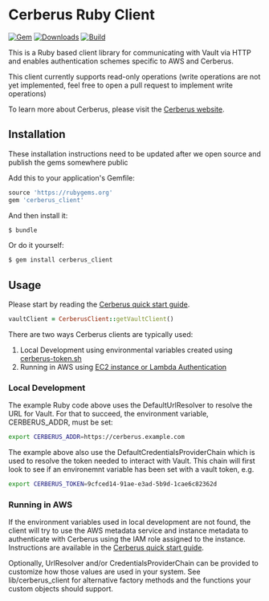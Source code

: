 # Cerberus Ruby Client

[![Gem](https://img.shields.io/gem/v/cerberus_client.svg)](https://rubygems.org/gems/cerberus_client)
[![Downloads](https://img.shields.io/gem/dt/cerberus_client.svg)](https://rubygems.org/gems/cerberus_client)
[![Build](https://travis-ci.org/Nike-Inc/cerberus-ruby-client.svg?branch=master)](https://travis-ci.org/Nike-Inc/cerberus-ruby-client)


This is a Ruby based client library for communicating with Vault via HTTP and enables authentication schemes specific
to AWS and Cerberus.

This client currently supports read-only operations (write operations are not yet implemented, feel free to open a
pull request to implement write operations)

To learn more about Cerberus, please visit the [Cerberus website](http://engineering.nike.com/cerberus/).

## Installation

These installation instructions need to be updated after we open source and publish the gems somewhere public

Add this to your application's Gemfile:

```ruby
source 'https://rubygems.org'
gem 'cerberus_client' 
```

And then install it:
```bash
$ bundle
```
    
Or do it yourself:
```bash 
$ gem install cerberus_client 
```

## Usage

Please start by reading the [Cerberus quick start guide](http://engineering.nike.com/cerberus/docs/user-guide/quick-start).

```ruby
vaultClient = CerberusClient::getVaultClient()
```

There are two ways Cerberus clients are typically used:

1. Local Development using environmental variables created using [cerberus-token.sh](https://raw.githubusercontent.com/Nike-Inc/cerberus/master/docs/user-guide/cerberus-token.sh)
2. Running in AWS using [EC2 instance or Lambda Authentication](http://engineering.nike.com/cerberus/docs/architecture/authentication)

### Local Development

The example Ruby code above uses the DefaultUrlResolver to resolve the URL for Vault. For that to succeed, the
environment variable, CERBERUS_ADDR, must be set:
```bash
export CERBERUS_ADDR=https://cerberus.example.com
```

The example above also use the DefaultCredentialsProviderChain which is used to resolve the token needed to interact 
with Vault. This chain will first look to see if an environemnt variable has been set with a vault token, e.g.
```bash
export CERBERUS_TOKEN=9cfced14-91ae-e3ad-5b9d-1cae6c82362d
```

### Running in AWS

If the environment variables used in local development are not found, the client will try to use the AWS metadata
service and instance metadata to authenticate with Cerberus using the IAM role assigned to the instance.  Instructions
are available in the [Cerberus quick start guide](http://engineering.nike.com/cerberus/docs/user-guide/quick-start).

Optionally, UrlResolver and/or CredentialsProviderChain can be provided to customize how those values are used in
your system. See lib/cerberus_client for alternative factory methods and the functions your custom objects should
support.




